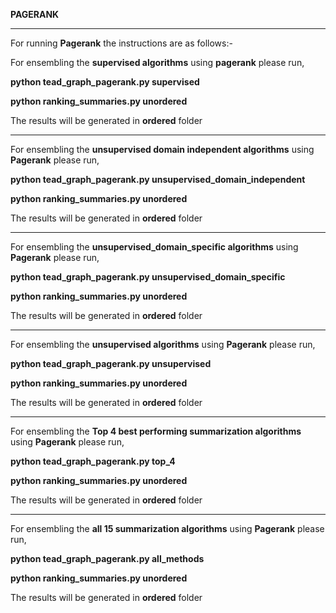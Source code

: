 **PAGERANK**

---------------------------------------------------------------------------------------------------------------------------
For running **Pagerank** the instructions are as follows:-

For ensembling the **supervised algorithms** using **pagerank** please run,

**python tead_graph_pagerank.py supervised**

**python ranking_summaries.py unordered**

The results will be generated in **ordered** folder


------------------------------------------------------------------------------------




For ensembling the **unsupervised domain independent algorithms** using **Pagerank** please run,

**python tead_graph_pagerank.py unsupervised_domain_independent**

**python ranking_summaries.py unordered**

The results will be generated in **ordered** folder


------------------------------------------------------------------------------------



For ensembling the **unsupervised_domain_specific algorithms** using **Pagerank** please run,

**python tead_graph_pagerank.py unsupervised_domain_specific**

**python ranking_summaries.py unordered**

The results will be generated in **ordered** folder


------------------------------------------------------------------------------------




For ensembling the **unsupervised algorithms** using **Pagerank** please run,

**python tead_graph_pagerank.py unsupervised**

**python ranking_summaries.py unordered**

The results will be generated in **ordered** folder


------------------------------------------------------------------------------------




For ensembling the **Top 4 best performing summarization algorithms** using **Pagerank** please run,

**python tead_graph_pagerank.py top_4**

**python ranking_summaries.py unordered**

The results will be generated in **ordered** folder


------------------------------------------------------------------------------------



For ensembling the **all 15 summarization algorithms** using **Pagerank** please run,

**python tead_graph_pagerank.py all_methods**

**python ranking_summaries.py unordered**

The results will be generated in **ordered** folder

